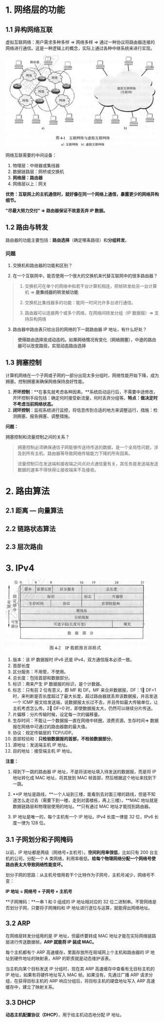 # 1. 网络层的功能

## 1.1 异构网络互联

虚拟互联网络：用户需求多种多样 => 网络多样 => 通过一种协议将路由器连接的网络进行通信。这是一种逻辑上的概念，实际上通过各种中继系统来进行实现。

<img src="images/image-20210201164454252.png" alt="image-20210201164454252" style="zoom:50%;" />

网络互联需要的中间设备：

1. 物理层：中继器或集线器
2. 数据链路层：网桥或交换机
3. **网络层：路由器**
4. 网络层以上：网关



**优势：互联网上的主机通信时，就好像在同一个网络上通信，暴露更少的网络异构细节。**

**"尽最大努力交付" => 路由器保证不故意丢弃 IP 数据。**



## 1.2 路由与转发

路由器的功能主要包括：**路由选择**（确定哪条路径）和**分组转发**。

### 问题

1. 交换机和路由器的功能和区别？

2. 在一个互联网中，能否使用一个很大的交换机来代替互联网中的很多路由器？

> 1. 交换机可在单个的网络中和若干台计算机相连，把帧转发给另一台计算机 => **是集线器的转发帧功能**
>
> 2. 交换机比集线器多的功能：能同一时间允许多台进行通信。
> 3. 路由器可以连接两个或多个网络，在网络间转发分组（IP 数据报）=> 支持异构网络

3. 路由器中路由表只给出目的网络的下一跳路由器 IP 地址，有什么好处？

> **使得路由选择变成动态的。如果网络情况有变化（网络拥塞），中途的路由器可以改变路径，实现动态路由选择**



## 1.3 拥塞控制

计算机网络在一个子网或子网的一部分出现太多分组时，网络性能开始下降，成为拥塞。控制拥塞来确保网络保持良好性能。

1. **开环控制**：**在事先就考虑各种因素。**系统启动运行后，不需要中途修改，开环控制手段包括：确定何时接受新流量，何时丢弃分组等。**特点：做决定时不考虑当前网络状态。**
2. **闭环控制**：监视系统进行监控，将信息传到合适的地方来调整运行，措施：检测拥塞、报告拥塞、调整措施。



**问题：**

拥塞控制和流量控制之间的关系？

> 拥塞控制必须确保通信子网能够传送待传送的数据，是一个全局性问题，涉及到所有主机、路由器等导致网络传输能力下降的所有因素。
>
> 流量控制只在发送端和接收端之间点对点通信量有关，其任务是发送端发送数据的速率不得快得让接收端来不及接收。



# 2. 路由算法

## 2.1 距离 — 向量算法

## 2.2 链路状态算法

## 2.3 层次路由







# 3. IPv4

<img src="images/截屏2021-02-01 下午5.19.34.png" alt="截屏2021-02-01 下午5.19.34" style="zoom:50%;" />

1. 版本：该 IP 数据报时 IPv6 还是 IPv4，双方通信版本必须一致。
2. 首部长度
3. 区分服务：不用管，不使用。
4. 总长度：包括首部和数据部分。
5. 标识：用来产生 IP 数据报的标识，是个计数器。
6. 标志：只有前 2 位有意义，即 MF 和 DF。MF 来合并数据报，DF：1⃣️ DF=1 时，来判断是否长度超过了最大长度，超过路由器就丢弃该数据报，并且发送一个 ICMP 报文给发送端，说数据报太长过不去，并且传如最大传输单位，让主机考虑怎么传。2⃣️ DF=0 时，即使数据报太大，仍然可以继续分片传送。
7. 片偏移：分片传输时候，设定每一次的偏移量。
8. 生存时间：不能让一个数据报一直在网络中转圈，浪费资源。生存时间=> 数据报在网络中可通过的路由器数的最大值。
9. 协议：规定传输层的 TCP/UDP。
10. 首部校验和：**只检验数据报的首部，不检验数据部分**。
11. 源地址：发送端主机 IP 地址。
12. 目的地址：接受端主机 IP 地址。

**注意：**

1. 得到下一跳的路由器 IP 地址，不是将该地址填入待发送的数据报，而是将 IP 地址转化成 MAC 地址，将其放到 MAC 帧首部，然后根据这个地址来找到下一跳。
2. **IP 地址是路线，**一个人站到三楼，能看到去对面三楼的路线，但是不知道怎么走过去（需要下到一楼，走到对面楼栋，再上三楼）。**MAC 地址就是数据链路层和物理层使用的地址。**只有通过 MAC 地址才能找到路由器。

3. IP 地址是唯一的，每个主机有一个 IP 地址。IPv4 长度一律是 32 位，IPv6 长度一律为 128 位。





## 3.1 子网划分和子网掩码

以前，IP 地址都是两级（网络号+主机号）。**空间利用率很低**，比如只有 200 台主机的公司，分配一个 A 类网络，利用率极低。**给每个物理网络分配一个网络号使路由表太大导致网络性能变坏。**

划分子网的思路：从主机号借用若干个比特作为子网号，主机号减少，网络号不变：

**IP 地址 = 网络号 + 子网号 + 主机号**

**子网掩码：**一串 1 和 0 组成的 IP 地址相对应的 32 位二进制串。不管网络是否划分子网，只要将子网掩码和 IP 地址进行逐位与运算，就能得出网络地址。



## 3.2 ARP

在网络层转发分组用的是 IP 地址，但最终要转成 MAC 地址才能在实际网络链路层进行传送数据帧。**ARP 就能将 IP 装成 MAC。**

每个主机都有个 ARP 高速缓存，里面存放所在局域网上个主机和路由器的 IP 地址到硬件地址的映射表，ARP 的职责就是动态维护该表。

当主机向某个目标发送 IP 分组时，现在其 ARP 高速缓存中查看有无目标主机的 IP 地址，如果有将硬件地址写入 MAC 帧。如果没有，先通过广播 ARP 请求分组，在获得目标主机的 ARP 响应分组后，将目标主机的硬盘地址写入 ARP 高速缓存中，建立了映射关系。



## 3.3 DHCP

**动态主机配置协议（DHCP）**，用于给主机动态地分配 IP 地址。



























